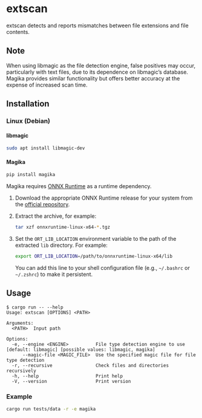 # extscan

extscan detects and reports mismatches between file extensions and file contents.

## Note

When using libmagic as the file detection engine, false positives may occur, particularly with text files, due to its dependence on libmagic’s database. Magika provides similar functionality but offers better accuracy at the expense of increased scan time.

## Installation

### Linux (Debian)

#### libmagic

```sh
sudo apt install libmagic-dev
```

#### Magika

```sh
pip install magika
```

Magika requires [ONNX Runtime](https://github.com/microsoft/onnxruntime/) as a runtime dependency.

1. Download the appropriate ONNX Runtime release for your system from the [official repository](https://github.com/microsoft/onnxruntime/releases).

2. Extract the archive, for example:

   ```sh
   tar xzf onnxruntime-linux-x64-*.tgz
   ```

3. Set the `ORT_LIB_LOCATION` environment variable to the path of the extracted `lib` directory. For example:

   ```sh
   export ORT_LIB_LOCATION=/path/to/onnxruntime-linux-x64/lib
   ```

    You can add this line to your shell configuration file (e.g., `~/.bashrc` or `~/.zshrc`) to make it persistent.

## Usage

```text
$ cargo run -- --help
Usage: extscan [OPTIONS] <PATH>

Arguments:
  <PATH>  Input path

Options:
  -e, --engine <ENGINE>          File type detection engine to use [default: libmagic] [possible values: libmagic, magika]
      --magic-file <MAGIC_FILE>  Use the specified magic file for file type detection
  -r, --recursive                Check files and directories recursively
  -h, --help                     Print help
  -V, --version                  Print version
```

### Example

```sh
cargo run tests/data -r -e magika
```
